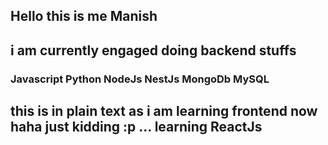 <h2>Hello this is me Manish</h2>
<h2> i am currently engaged doing backend stuffs</h2>

<h3>
Javascript
Python
NodeJs
NestJs
MongoDb
MySQL  
</h3>

<h2> this is in plain text as i am learning frontend now haha  just kidding :p ...  learning ReactJs</h2>
